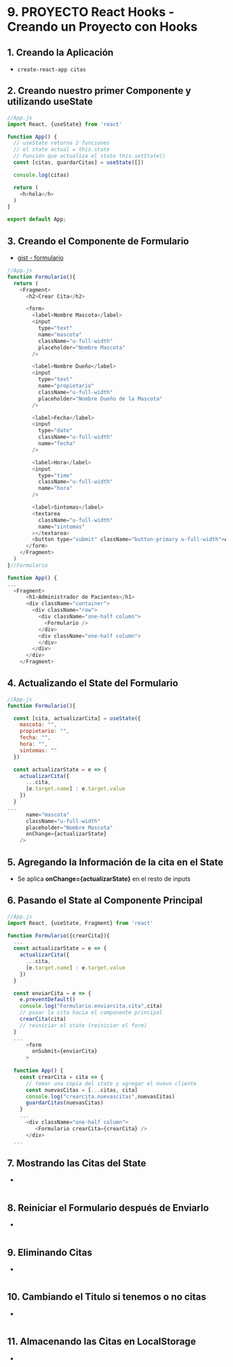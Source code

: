 # 9. PROYECTO React Hooks - Creando un Proyecto con Hooks

## 1. Creando la Aplicación
- `create-react-app citas`

## 2. Creando nuestro primer Componente y utilizando useState
```js
//App.js
import React, {useState} from 'react'

function App() {
  // useState retorna 2 funciones
  // el state actual = this.state
  // Función que actualiza el state this.setState()
  const [citas, guardarCitas] = useState([])

  console.log(citas)

  return (
    <h>hola</h>
  )
}

export default App;
```
## 3. Creando el Componente de Formulario
- [gist - formulario](https://gist.github.com/juanpablogdl/f32ec169edabcbb461a2f5b7f8fd32af)
```js
//App.js
function Formulario(){
  return (
    <Fragment>
      <h2>Crear Cita</h2>

      <form>
        <label>Nombre Mascota</label>
        <input 
          type="text" 
          name="mascota"
          className="u-full-width" 
          placeholder="Nombre Mascota" 
        />

        <label>Nombre Dueño</label>
        <input 
          type="text" 
          name="propietario"
          className="u-full-width"  
          placeholder="Nombre Dueño de la Mascota" 
        />

        <label>Fecha</label>
        <input 
          type="date" 
          className="u-full-width"
          name="fecha"
        />               

        <label>Hora</label>
        <input 
          type="time" 
          className="u-full-width"
          name="hora" 
        />

        <label>Sintomas</label>
        <textarea 
          className="u-full-width"
          name="sintomas"
        ></textarea>
        <button type="submit" className="button-primary u-full-width">Agregar</button>
      </form>
    </Fragment>    
  )
}//Formulario

function App() {
...
  <Fragment>
      <h1>Administrador de Pacientes</h1>  
      <div className="container">
        <div className="row">
          <div className="one-half column">
            <Formulario />
          </div>
          <div className="one-half column">
          </div>          
        </div>
      </div>
    </Fragment>
```
## 4. Actualizando el State del Formulario
```js
//App.js
function Formulario(){

  const [cita, actualizarCita] = useState({
    mascota: "",
    propietario: "",
    fecha: "",
    hora: "",
    sintomas: ""
  })

  const actualizarState = e => {
    actualizarCita({
      ...cita,
      [e.target.name] : e.target.value
    })
  }
...
      name="mascota"
      className="u-full-width" 
      placeholder="Nombre Mascota" 
      onChange={actualizarState}
    />
```
## 5. Agregando la Información de la cita en el State
- Se aplica **onChange={actualizarState}** en el resto de inputs

## 6. Pasando el State al Componente Principal
```js
//App.js
import React, {useState, Fragment} from 'react'

function Formulario({crearCita}){
  ...
  const actualizarState = e => {
    actualizarCita({
      ...cita,
      [e.target.name] : e.target.value
    })
  }

  const enviarCita = e => {
    e.preventDefault()
    console.log("Formulario.enviarcita.cita",cita)
    // pasar la cita hacia el componente principal
    crearCita(cita)
    // reiniciar el state (reiniciar el form)
  }
  ...
      <form
        onSubmit={enviarCita}
      >
  
  function App() {
    const crearCita = cita => {
      // tomar una copia del state y agregar el nuevo cliente
      const nuevasCitas = [...citas, cita]
      console.log("crearcita.nuevascitas",nuevasCitas)
      guardarCitas(nuevasCitas)
    }   
    ...
      <div className="one-half column">
         <Formulario crearCita={crearCita} />
      </div>
  ...
```
## 7. Mostrando las Citas del State
- 
```js
```
## 8. Reiniciar el Formulario después de Enviarlo
- 
```js
```
## 9. Eliminando Citas
- 
```js
```
## 10. Cambiando el Titulo si tenemos o no citas
- 
```js
```
## 11. Almacenando las Citas en LocalStorage
- 
```js
```
